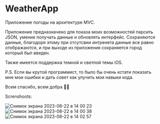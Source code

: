 # WeatherApp

Приложение погоды на архитектуре MVC. 

Приложение предназначено для показа моих возможностей парсить JSON, умение получать данные и обновлять интерфейс. Сохраняются данные, благодоря этому при отсутсвии интренета данные все равно отображаются, и при выходе из приложения сохраняется город который был введен. 

Также имеется поддержка темной и светлой темы iOS. 

P.S. Если вы крутой программист, то было бы очень кстати показать мне мои ошибки и дать совет как улучить мои 
навыки кода. 

Всем спасибо, всем добра 👋🏻

Screnshoots: 


![Снимок экрана 2023-08-22 в 14 00 23](https://github.com/KalimintToor/WeatherApp/assets/135115282/3abd9963-ad4e-4175-87bb-6ab3206c97aa) 
![Снимок экрана 2023-08-22 в 14 00 38](https://github.com/KalimintToor/WeatherApp/assets/135115282/9f990468-a951-4d14-934b-5b6a301d38e2) 
![Снимок экрана 2023-08-22 в 14 02 57](https://github.com/KalimintToor/WeatherApp/assets/135115282/b128002e-8694-426c-a3d4-54e07f632da0)
